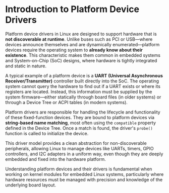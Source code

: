 
# Introduction to Platform Device Drivers

Platform device drivers in Linux are designed to support hardware that is **not discoverable at runtime**. Unlike buses such as PCI or USB—where devices announce themselves and are dynamically enumerated—platform devices require the operating system to **already know about their existence**. This characteristic makes them common in embedded systems and System-on-Chip (SoC) designs, where hardware is tightly integrated and static in nature.

A typical example of a platform device is a **UART (Universal Asynchronous Receiver/Transmitter)** controller built directly into the SoC. The operating system cannot query the hardware to find out if a UART exists or where its registers are located. Instead, this information must be supplied by the system firmware—either statically through board files (in older systems) or through a Device Tree or ACPI tables (in modern systems).

Platform drivers are responsible for handling the lifecycle and functionality of these fixed-function devices. They are bound to platform devices via **string-based name matching**, most often using the `compatible` property defined in the Device Tree. Once a match is found, the driver's `probe()` function is called to initialize the device.

This driver model provides a clean abstraction for non-discoverable peripherals, allowing Linux to manage devices like UARTs, timers, GPIO controllers, and I2C adapters in a uniform way, even though they are deeply embedded and fixed into the hardware platform.

Understanding platform devices and their drivers is fundamental when working on kernel modules for embedded Linux systems, particularly where hardware resources must be managed with precision and knowledge of the underlying board layout.
